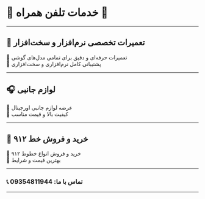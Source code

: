 # 💎 **خدمات تلفن همراه** 💎

---

## 🔧 **تعمیرات تخصصی نرم‌افزار و سخت‌افزار**
🔹 تعمیرات حرفه‌ای و دقیق برای تمامی مدل‌های گوشی  
🔹 پشتیبانی کامل نرم‌افزاری و سخت‌افزاری

---

## 🎧 **لوازم جانبی**
🔹 عرضه لوازم جانبی اورجینال  
🔹 کیفیت بالا و قیمت مناسب

---

## 📱 **خرید و فروش خط ۹۱۲**
🔹 خرید و فروش انواع خطوط ۹۱۲  
🔹 بهترین قیمت و شرایط

---

### **📞 تماس با ما: 09354811944**

---

